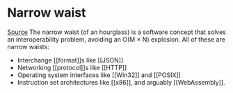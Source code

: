 # Narrow waist

[Source](https://www.oilshell.org/cross-ref.html?tag=narrow-waist#narrow-waist)
The narrow waist (of an hourglass) is a software concept that solves an interoperability problem, avoiding an O(M × N) explosion. All of these are narrow waists:

-   Interchange [[format]]s like [[JSON]]
-   Networking [[protocol]]s like [[HTTP]]
-   Operating system interfaces like [[Win32]] and [[POSIX]]
-   Instruction set architectures like [[x86]], and arguably [[WebAssembly]].

